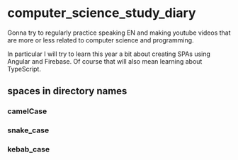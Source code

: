 # computer_science_study_diary

Gonna try to regularly practice speaking EN and making youtube videos
that are more or less related to computer science and programming.

In particular I will try to learn this year a bit about creating SPAs
using Angular and Firebase. Of course that will also mean learning
about TypeScript.

## spaces in directory names

### camelCase

### snake_case

### kebab_case
